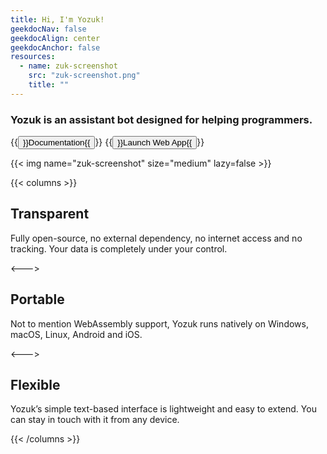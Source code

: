 ```yaml
---
title: Hi, I'm Yozuk!
geekdocNav: false
geekdocAlign: center
geekdocAnchor: false
resources:
  - name: zuk-screenshot
    src: "zuk-screenshot.png"
    title: ""
---
```


### Yozuk is an assistant bot designed for helping programmers.

{{<button size="large" relref="usage/getting-started">}}Documentation{{</button>}}
{{<button size="large" href="https://app.yozuk.com/">}}Launch Web App{{</button>}}

{{< img name="zuk-screenshot" size="medium" lazy=false >}}


{{< columns >}}

## Transparent

Fully open-source, no external dependency, no internet access and no tracking. Your data is completely under your control.

<--->

## Portable

Not to mention WebAssembly support, Yozuk runs natively on Windows, macOS, Linux, Android and iOS.

<--->

## Flexible

Yozuk’s simple text-based interface is lightweight and easy to extend. You can stay in touch with it from any device.

{{< /columns >}}
